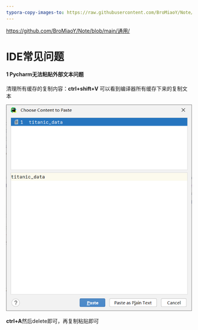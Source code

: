 ```yaml
---
typora-copy-images-to: https://raw.githubusercontent.com/BroMiaoY/Note/blob/main/通用/IDE_image/
---
```


https://github.com/BroMiaoY/Note/blob/main/通用/

# IDE常见问题



#### 1 Pycharm无法粘贴外部文本问题

清理所有缓存的复制内容：**ctrl+shift+V** 可以看到编译器所有缓存下来的复制文本

![image-20230629141850713](IDE_image\image-20230629141850713.png)

**ctrl+A**然后delete即可，再复制粘贴即可